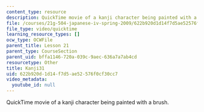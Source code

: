 ```yaml
---
content_type: resource
description: QuickTime movie of a kanji character being painted with a brush.
file: /courses/21g-504-japanese-iv-spring-2009/622b920d1d14f7d5ae52576f0cf30cc7_Kanji31.mov
file_type: video/quicktime
learning_resource_types: []
ocw_type: OCWFile
parent_title: Lesson 21
parent_type: CourseSection
parent_uid: bffa1146-720a-039c-9aec-636a7a7ab4cd
resourcetype: Other
title: Kanji31
uid: 622b920d-1d14-f7d5-ae52-576f0cf30cc7
video_metadata:
  youtube_id: null
---
```

QuickTime movie of a kanji character being painted with a brush.


